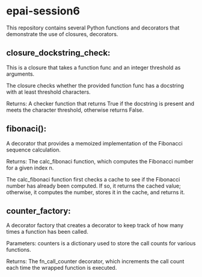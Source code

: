 # epai-session6

This repository contains several Python functions and decorators that demonstrate the use of closures, decorators.

## closure_dockstring_check:
This is a closure that takes a function func and an integer threshold as arguments.

The closure checks whether the provided function func has a docstring with at least threshold characters.

Returns: A checker function that returns True if the docstring is present and meets the character threshold, otherwise returns False.

## fibonaci():
A decorator that provides a memoized implementation of the Fibonacci sequence calculation.

Returns: The calc_fibonaci function, which computes the Fibonacci number for a given index n.

The calc_fibonaci function first checks a cache to see if the Fibonacci number has already been computed. If so, it returns the cached value; otherwise, it computes the number, stores it in the cache, and returns it.

## counter_factory:
A decorator factory that creates a decorator to keep track of how many times a function has been called.

Parameters: counters is a dictionary used to store the call counts for various functions.

Returns: The fn_call_counter decorator, which increments the call count each time the wrapped function is executed.